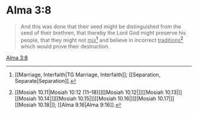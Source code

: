 # Alma 3:8

> And this was done that their seed might be distinguished from the seed of their brethren, that thereby the Lord God might preserve his people, that they might not <u>mix</u>[^a] and believe in incorrect <u>traditions</u>[^b] which would prove their destruction.

[Alma 3:8](https://www.churchofjesuschrist.org/study/scriptures/bofm/alma/3?lang=eng&id=p8#p8)


[^a]: [[Marriage, Interfaith|TG Marriage, Interfaith]]; [[Separation, Separate|Separation]].  
[^b]: [[Mosiah 10.11|Mosiah 10:12 (11–18)]][[Mosiah 10.12|]][[Mosiah 10.13|]][[Mosiah 10.14|]][[Mosiah 10.15|]][[Mosiah 10.16|]][[Mosiah 10.17|]][[Mosiah 10.18|]]; [[Alma 9.16|Alma 9:16]].  
